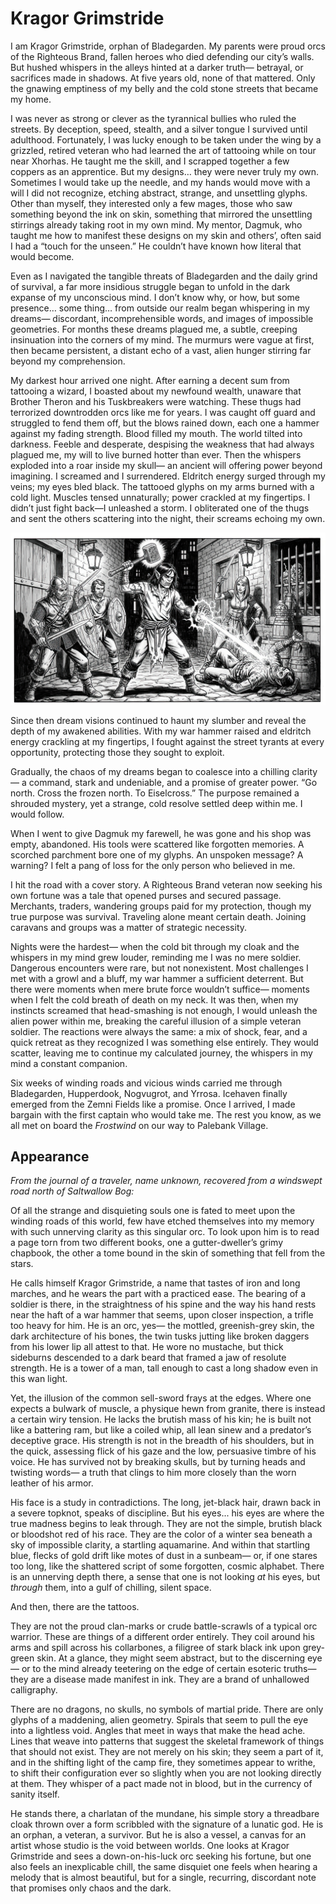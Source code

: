 # Kragor Grimstride

<span class="dropcap">I am Kragor Grimstride, orphan</span>
of Bladegarden.
My parents
were proud orcs of the Righteous Brand,
fallen heroes who died
defending our city’s walls.
But hushed whispers
in the alleys
hinted at a darker truth—
betrayal, or sacrifices made in shadows.
At five years old,
none of that mattered.
Only the gnawing emptiness of my belly
and the cold stone streets
that became my home.

I was never as strong or clever
as the tyrannical bullies
who ruled the streets.
By deception, speed, stealth, and a silver tongue
I survived until adulthood.
Fortunately,
I was lucky enough
to be taken under the wing
by a grizzled, retired veteran
who had learned
the art of tattooing
while on tour near Xhorhas.
He taught me the skill,
and I scrapped together a few coppers
as an apprentice.
But my designs…
they were never truly my own.
Sometimes I would take up the needle,
and my hands would move
with a will I did not recognize,
etching abstract, strange, and unsettling glyphs.
Other than myself,
they interested only a few mages,
those who saw something beyond the ink on skin,
something that mirrored the unsettling stirrings
already taking root in my own mind.
My mentor, Dagmuk,
who taught me
how to manifest these designs
on my skin and others’,
often said I had a “touch for the unseen.”
He couldn’t have known
how literal that would become.

Even as I navigated
the tangible threats of Bladegarden
and the daily grind of survival,
a far more insidious struggle
began to unfold
in the dark expanse of my unconscious mind.
I don’t know why, or how,
but some presence… some thing…
from outside our realm
began whispering in my dreams—
discordant, incomprehensible words,
and images of impossible geometries.
For months these dreams plagued me,
a subtle, creeping insinuation
into the corners of my mind.
The murmurs were vague at first,
then became persistent,
a distant echo
of a vast, alien hunger
stirring far beyond my comprehension.

My darkest hour arrived one night.
After earning a decent sum from tattooing a wizard,
I boasted about my newfound wealth,
unaware that Brother Theron
and his Tuskbreakers were watching.
These thugs had terrorized
downtrodden orcs like me for years.
I was caught off guard
and struggled to fend them off,
but the blows rained down,
each one a hammer against my fading strength.
Blood filled my mouth.
The world tilted into darkness.
Feeble and desperate,
despising the weakness that had always plagued me,
my will to live burned hotter than ever.
Then the whispers
exploded into a roar
inside my skull—
an ancient will offering power beyond imagining.
I screamed and I surrendered.
Eldritch energy surged through my veins;
my eyes bled black.
The tattooed glyphs on my arms
burned with a cold light.
Muscles tensed unnaturally;
power crackled at my fingertips.
I didn’t just fight back—I unleashed a storm.
I obliterated one of the thugs
and sent the others scattering into the night,
their screams echoing my own.

![](kragor-awakens.jpg)

Since then
dream visions continued
to haunt my slumber
and reveal the depth
of my awakened abilities.
With my war hammer raised
and eldritch energy crackling at my fingertips,
I fought against the street tyrants
at every opportunity,
protecting those they sought to exploit.

Gradually, the chaos of my dreams
began to coalesce into a chilling clarity—
a command, stark and undeniable,
and a promise of greater power.
“Go north. Cross the frozen north. To Eiselcross.”
The purpose remained a shrouded mystery,
yet a strange, cold resolve settled deep within me.
I would follow.

When I went to give Dagmuk
my farewell,
he was gone and his shop was empty, abandoned.
His tools were scattered
like forgotten memories.
A scorched parchment bore one of my glyphs.
An unspoken message?
A warning?
I felt a pang of loss
for the only person who believed in me.

I hit the road with a cover story.
A Righteous Brand veteran
now seeking his own fortune
was a tale that opened purses and secured passage.
Merchants, traders, wandering groups
paid for my protection,
though my true purpose
was survival.
Traveling alone meant certain death.
Joining caravans and groups
was a matter of strategic necessity.

Nights were the hardest—
when the cold bit through my cloak
and the whispers in my mind grew louder,
reminding me I was no mere soldier.
Dangerous encounters were rare,
but not nonexistent.
Most challenges
I met with a growl and a bluff,
my war hammer a sufficient deterrent.
But there were moments
when mere brute force wouldn’t suffice—
moments when I felt
the cold breath of death
on my neck.
It was then,
when my instincts screamed
that head-smashing is not enough,
I would unleash the alien power within me,
breaking the careful illusion of a simple veteran soldier.
The reactions were always the same:
a mix of shock, fear, and a quick retreat
as they recognized I was something else entirely.
They would scatter,
leaving me to continue
my calculated journey,
the whispers in my mind
a constant companion.

Six weeks
of winding roads and vicious winds
carried me through
Bladegarden, Hupperdook, Nogvugrot, and Yrrosa.
Icehaven finally emerged from the Zemni Fields
like a promise.
Once I arrived,
I made bargain
with the first captain
who would take me.
The rest you know,
as we all met on board the _Frostwind_
on our way to Palebank Village.

## Appearance

_From the journal of a traveler, name unknown, recovered from a windswept road north of Saltwallow Bog:_

Of all the strange and disquieting souls one is fated to meet upon the winding roads of this world, few have etched themselves into my memory with such unnerving clarity as this singular orc. To look upon him is to read a page torn from two different books, one a gutter-dweller’s grimy chapbook, the other a tome bound in the skin of something that fell from the stars.

He calls himself Kragor Grimstride, a name that tastes of iron and long marches, and he wears the part with a practiced ease. The bearing of a soldier is there, in the straightness of his spine and the way his hand rests near the haft of a war hammer that seems, upon closer inspection, a trifle too heavy for him. He is an orc, yes— the mottled, greenish-grey skin, the dark architecture of his bones, the twin tusks jutting like broken daggers from his lower lip all attest to that.
He wore no mustache, but thick sideburns descended to a dark beard that framed a jaw of resolute strength.
He is a tower of a man, tall enough to cast a long shadow even in this wan light.

Yet, the illusion of the common sell-sword frays at the edges. Where one expects a bulwark of muscle, a physique hewn from granite, there is instead a certain wiry tension. He lacks the brutish mass of his kin; he is built not like a battering ram, but like a coiled whip, all lean sinew and a predator’s deceptive grace. His strength is not in the breadth of his shoulders, but in the quick, assessing flick of his gaze and the low, persuasive timbre of his voice. He has survived not by breaking skulls, but by turning heads and twisting words— a truth that clings to him more closely than the worn leather of his armor.

His face is a study in contradictions. The long, jet-black hair, drawn back in a severe topknot, speaks of discipline. But his eyes... his eyes are where the true madness begins to leak through. They are not the simple, brutish black or bloodshot red of his race. They are the color of a winter sea beneath a sky of impossible clarity, a startling aquamarine. And within that startling blue, flecks of gold drift like motes of dust in a sunbeam— or, if one stares too long, like the shattered script of some forgotten, cosmic alphabet. There is an unnerving depth there, a sense that one is not looking *at* his eyes, but *through* them, into a gulf of chilling, silent space.

And then, there are the tattoos.

They are not the proud clan-marks or crude battle-scrawls of a typical orc warrior. These are things of a different order entirely. They coil around his arms and spill across his collarbones, a filigree of stark black ink upon grey-green skin. At a glance, they might seem abstract, but to the discerning eye— or to the mind already teetering on the edge of certain esoteric truths— they are a disease made manifest in ink. They are a brand of unhallowed calligraphy.

There are no dragons, no skulls, no symbols of martial pride. There are only glyphs of a maddening, alien geometry. Spirals that seem to pull the eye into a lightless void. Angles that meet in ways that make the head ache. Lines that weave into patterns that suggest the skeletal framework of things that should not exist. They are not merely on his skin; they seem a part of it, and in the shifting light of the camp fire, they sometimes appear to writhe, to shift their configuration ever so slightly when you are not looking directly at them. They whisper of a pact made not in blood, but in the currency of sanity itself.

He stands there, a charlatan of the mundane, his simple story a threadbare cloak thrown over a form scribbled with the signature of a lunatic god. He is an orphan, a veteran, a survivor. But he is also a vessel, a canvas for an artist whose studio is the void between worlds. One looks at Kragor Grimstride and sees a down-on-his-luck orc seeking his fortune, but one also feels an inexplicable chill, the same disquiet one feels when hearing a melody that is almost beautiful, but for a single, recurring, discordant note that promises only chaos and the dark.
